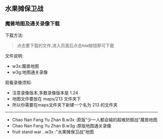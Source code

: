 ﻿## 水果摊保卫战
### 魔兽地图及通关录像下载
下载方法:
> 点击要下载的文件,进入页面后点击`RAW`按钮即可下载

文件说明:
* w3x:魔兽地图
* w3g:地图通关录像



观看录像须知:
* 注意录像版本,多数录像版本是 1.24
* 地图文件要放在 maps/213 文件夹下 
* 所以你需要在maps文件夹下新建一个名为 213 的文件夹

---

* Chao Nan Fang Yu Zhan B.w3x  :原版"少一人都会输的超难防御战"魔兽地图
* Chao Nan Fang Yu Zhan B.w3g  :原版地图通关录像
* fruit stand war *.*.w3x :"水果摊保卫战"地图

